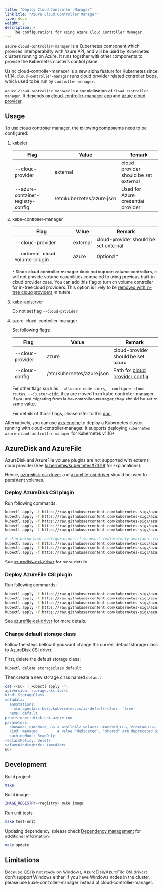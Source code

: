 ```yaml
---
title: "Deploy Cloud Controller Manager"
linkTitle: "Azure Cloud Controller Manager"
type: docs
weight: 2
description: >
    The configurations for using Azure Cloud Controller Manager.
---
```


`azure-cloud-controller-manager` is a Kubernetes component which provides interoperability with Azure API, and will be used by Kubernetes clusters running on Azure. It runs together with other components to provide the Kubernetes cluster’s control plane.

Using [cloud-controller-manager](https://kubernetes.io/docs/concepts/overview/components/#cloud-controller-manager) is a new alpha feature for Kubernetes since v1.14. `cloud-controller-manager` runs cloud provider related controller loops, which used to be run by `controller-manager`.

`azure-cloud-controller-manager` is a specialization of `cloud-controller-manager`. It depends on [cloud-controller-manager app](https://github.com/kubernetes/kubernetes/tree/master/cmd/cloud-controller-manager/app) and [azure cloud provider](https://github.com/kubernetes/kubernetes/tree/master/staging/src/k8s.io/legacy-cloud-providers/azure).

## Usage

To use cloud controller manager, the following components need to be configured:

1. kubelet

    |Flag|Value|Remark|
    |----|-----|------|
    |--cloud-provider|external|cloud-provider should be set external|
    |--azure-container-registry-config|/etc/kubernetes/azure.json|Used for Azure credential provider|

1. kube-controller-manager

    |Flag|Value|Remark|
    |---|---|---|
    |--cloud-provider|external|cloud-provider should be set external|
    |--external-cloud-volume-plugin|azure|Optional*|

    `*` Since cloud controller manager does not support volume controllers, it will not provide volume capabilities compared to using previous built-in cloud provider case. You can add this flag to turn on volume controller for in-tree cloud providers. This option is likely to be [removed with in-tree cloud providers](https://github.com/kubernetes/kubernetes/blob/v1.11.0-alpha.2/cmd/kube-controller-manager/app/options/options.go#L93) in future.

1. kube-apiserver

    Do not set flag `--cloud-provider`

1. azure-cloud-controller-manager

    Set following flags:

    |Flag|Value|Remark|
    |---|---|---|
    |--cloud-provider|azure|cloud-provider should be set azure|
    |--cloud-config|/etc/kubernetes/azure.json|Path for [cloud provider config](../configs)|

    For other flags such as `--allocate-node-cidrs`, `--configure-cloud-routes`, `--cluster-cidr`, they are moved from kube-controller-manager. If you are migrating from kube-controller-manager, they should be set to same value.

    For details of those flags, please refer to this [doc](https://kubernetes.io/docs/reference/command-line-tools-reference/cloud-controller-manager/).

Alternatively, you can use [aks-engine](https://github.com/Azure/aks-engine) to deploy a Kubernetes cluster running with cloud-controller-manager. It supports deploying `Kubernetes azure-cloud-controller-manager` for Kubernetes v1.16+.

## AzureDisk and AzureFile

AzureDisk and AzureFile volume plugins are not supported with external coud provider (See [kubernetes/kubernetes#71018](https://github.com/kubernetes/kubernetes/issues/71018) for explanations).

Hence, [azuredisk-csi-driver](https://github.com/kubernetes-sigs/azuredisk-csi-driver) and [azurefile-csi-driver](https://github.com/kubernetes-sigs/azurefile-csi-driver) should be used for persistent volumes.

### Deploy AzureDisk CSI plugin

Run following commands:

```sh
kubectl apply -f https://raw.githubusercontent.com/kubernetes-sigs/azuredisk-csi-driver/master/deploy/csi-azuredisk-driver.yaml
kubectl apply -f https://raw.githubusercontent.com/kubernetes-sigs/azuredisk-csi-driver/master/deploy/crd-csi-node-info.yaml
kubectl apply -f https://raw.githubusercontent.com/kubernetes-sigs/azuredisk-csi-driver/master/deploy/rbac-csi-azuredisk-controller.yaml
kubectl apply -f https://raw.githubusercontent.com/kubernetes-sigs/azuredisk-csi-driver/master/deploy/csi-azuredisk-controller.yaml
kubectl apply -f https://raw.githubusercontent.com/kubernetes-sigs/azuredisk-csi-driver/master/deploy/csi-azuredisk-node.yaml

# skip below yaml configurations if snapshot feature(only available from v1.17.0) will not be used
kubectl apply -f https://raw.githubusercontent.com/kubernetes-sigs/azuredisk-csi-driver/master/deploy/crd-csi-snapshot.yaml
kubectl apply -f https://raw.githubusercontent.com/kubernetes-sigs/azuredisk-csi-driver/master/deploy/rbac-csi-snapshot-controller.yaml
kubectl apply -f https://raw.githubusercontent.com/kubernetes-sigs/azuredisk-csi-driver/master/deploy/csi-snapshot-controller.yaml
```

See [azuredisk-csi-driver](https://github.com/kubernetes-sigs/azuredisk-csi-driver) for more details.

### Deploy AzureFile CSI plugin

Run following commands:

```sh
kubectl apply -f https://raw.githubusercontent.com/kubernetes-sigs/azurefile-csi-driver/master/deploy/crd-csi-driver-registry.yaml
kubectl apply -f https://raw.githubusercontent.com/kubernetes-sigs/azurefile-csi-driver/master/deploy/crd-csi-node-info.yaml
kubectl apply -f https://raw.githubusercontent.com/kubernetes-sigs/azurefile-csi-driver/master/deploy/rbac-csi-azurefile-controller.yaml
kubectl apply -f https://raw.githubusercontent.com/kubernetes-sigs/azurefile-csi-driver/master/deploy/csi-azurefile-controller.yaml
kubectl apply -f https://raw.githubusercontent.com/kubernetes-sigs/azurefile-csi-driver/master/deploy/csi-azurefile-node.yaml
```

See [azurefile-csi-driver](https://github.com/kubernetes-sigs/azurefile-csi-driver) for more details.

### Change default storage class

Follow the steps bellow if you want change the current default storage class to AzureDisk CSI driver.

First, delete the default storage class:

```sh
kubectl delete storageclass default
```

Then create a new storage class named `default`:

```sh
cat <<EOF | kubectl apply -f-
apiVersion: storage.k8s.io/v1
kind: StorageClass
metadata:
  annotations:
    storageclass.beta.kubernetes.io/is-default-class: "true"
  name: default
provisioner: disk.csi.azure.com
parameters:
  skuname: Standard_LRS # available values: Standard_LRS, Premium_LRS, StandardSSD_LRS and UltraSSD_LRS
  kind: managed         # value "dedicated", "shared" are deprecated since it's using unmanaged disk
  cachingMode: ReadOnly
reclaimPolicy: Delete
volumeBindingMode: Immediate
EOF
```

## Development

Build project:

```sh
make
```

Build image:

```sh
IMAGE_REGISTRY=<registry> make image
```

Run unit tests:

```sh
make test-unit
```

Updating dependency: (please check [Dependency management](../../development/dependencies) for additional information)

```sh
make update
```

## Limitations

Because [CSI](https://kubernetes-csi.github.io/docs/) is not ready on Windows, AzureDisk/AzureFile CSI drivers don't support Windows either. If you have Windows nodes in the cluster, please use kube-controller-manager instead of cloud-controller-manager.

